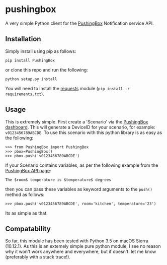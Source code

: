 # pushingbox
A very simple Python client for the [PushingBox](https://www.pushingbox.com/index.php) Notification service API.

## Installation
Simply install using pip as follows:

`pip install PushingBox`

or clone this repo and run the following:

`python setup.py install`

You will need to install the [requests](http://python-requests.org) module (`pip install -r requirements.txt`).

## Usage
This is extremely simple. First create a 'Scenario' via the [PushingBox dashboard](https://www.pushingbox.com/scenarios.php). This will generate a DeviceID for your scenario, for example: `v0123456789ABCDE`. To use this scenario with this python library is as easy as the following:

```
>>> from PushingBox import PushingBox
>>> pbox=PushingBox()
>>> pbox.push('v0123456789ABCDE')
```

If your Scenario contains variables, as per the following example from the [PushingBox API page](https://www.pushingbox.com/api.php):

`The $room$ temperature is $temperature$ degrees`

then you can pass these variables as keyword arguments to the `push()` method as follows:

`>>> pbox.push('v0123456789ABCDE', room='kitchen', temperature='23')`

Its as simple as that.

## Compatability
So far, this module has been tested with Python 3.5 on macOS Sierra (10.12.1). As this is an extemely simple pure python module, I see no reason why it won't work anywhere and everywhere, but if doesn't: let me know (preferably with a stack trace!).
